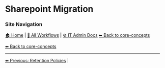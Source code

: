 # Sharepoint Migration

### Site Navigation
[🏠 Home](../../README.md) | [📂 All Workflows](../../users/users.md) | [⚙ IT Admin Docs](../../it-admins/README.md)
[⬅ Back to core-concepts](../README.md)

[⬅ Back to core-concepts](../README.md)

<!-- description: Documentation about Sharepoint Migration for Your Organization. -->

---

[⬅ Previous: Retention Policies](retention-policies.md) | 